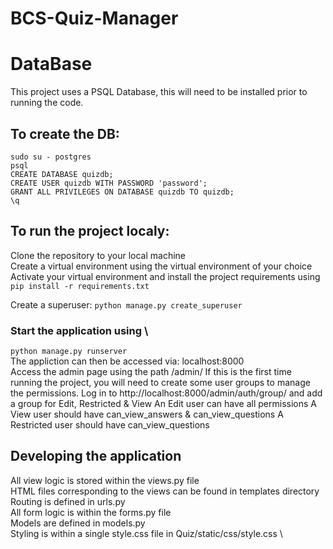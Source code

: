 # BCS-Quiz-Manager

# DataBase
This project uses a PSQL Database, this will need to be installed prior to running the code.

## To create the DB:
`sudo su - postgres`\
`psql`\
`CREATE DATABASE quizdb;`\
`CREATE USER quizdb WITH PASSWORD 'password';`\
`GRANT ALL PRIVILEGES ON DATABASE quizdb TO quizdb;`\
`\q`

## To run the project localy:
Clone the repository to your local machine \
Create a virtual environment using the virtual environment of your choice \
Activate your virtual environment and install the project requirements using \
`pip install -r requirements.txt`

Create a superuser:
`python manage.py create_superuser`

### Start the application using \
`python manage.py runserver` \
The appliction can then be accessed via: localhost:8000 \
Access the admin page using the path /admin/
If this is the first time running the project, you will need to create some user groups to manage the permissions. 
Log in to http://localhost:8000/admin/auth/group/ and add a group for Edit, Restricted & View
An Edit user can have all permissions
A View user should have can_view_answers & can_view_questions
A Restricted user should have can_view_questions

## Developing the application
All view logic is stored within the views.py file \
HTML files corresponding to the views can be found in templates directory
Routing is defined in urls.py \
All form logic is within the forms.py file \
Models are defined in models.py \
Styling is within a single style.css file in Quiz/static/css/style.css \

